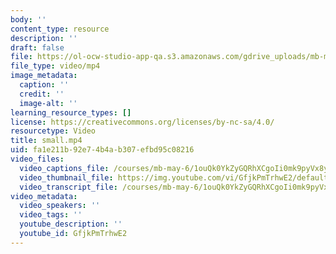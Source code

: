 ```yaml
---
body: ''
content_type: resource
description: ''
draft: false
file: https://ol-ocw-studio-app-qa.s3.amazonaws.com/gdrive_uploads/mb-may-6/1ouQk0YkZyGQRhXCgoIi0mk9pyVx8ySdG/small.mp4
file_type: video/mp4
image_metadata:
  caption: ''
  credit: ''
  image-alt: ''
learning_resource_types: []
license: https://creativecommons.org/licenses/by-nc-sa/4.0/
resourcetype: Video
title: small.mp4
uid: fa1e211b-92e7-4b4a-b307-efbd95c08216
video_files:
  video_captions_file: /courses/mb-may-6/1ouQk0YkZyGQRhXCgoIi0mk9pyVx8ySdG_transcript_webvtt
  video_thumbnail_file: https://img.youtube.com/vi/GfjkPmTrhwE2/default.jpg
  video_transcript_file: /courses/mb-may-6/1ouQk0YkZyGQRhXCgoIi0mk9pyVx8ySdG_transcript.pdf
video_metadata:
  video_speakers: ''
  video_tags: ''
  youtube_description: ''
  youtube_id: GfjkPmTrhwE2
---
```

